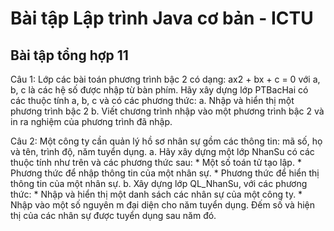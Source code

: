 # Bài tập Lập trình Java cơ bản - ICTU
## Bài tập tổng hợp 11
Câu 1: Lớp các bài toán phương trình bậc 2 có dạng: ax2 + bx + c = 0 với a, b, c là các hệ số được nhập từ bàn phím. Hãy xây dựng lớp PTBacHai có các thuộc tính a, b, c và có các phương thức:
a. Nhập và hiển thị một phương trình bậc 2
b. Viết chương trình nhập vào một phương trình bậc 2 và in ra nghiệm của phương trình đã nhập.

Câu 2: Một công ty cần quản lý hồ sơ nhân sự gồm các thông tin: mã số, họ và tên, trình độ, năm tuyển dụng.
a. Hãy xây dựng một lớp NhanSu có các thuộc tính như trên và các phương thức sau:
    * Một số toán tử tạo lập.
    * Phương thức để nhập thông tin của một nhân sự.
    * Phương thức để hiển thị thông tin của một nhân sự.
b. Xây dựng lớp QL_NhanSu, với các phương thức:
    * Nhập và hiển thị một danh sách các nhân sự của một công ty.
    * Nhập vào một số nguyên m đại diện cho năm tuyển dụng. Đếm số và hiện thị của các nhân sự được tuyển dụng sau năm đó.